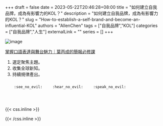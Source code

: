 +++ 
draft = false
date = 2023-05-22T20:46:28+08:00
title = "如何建立自我品牌，成為有影響力的KOL？"
description = "如何建立自我品牌，成為有影響力的KOL？"
slug = "How-to-establish-a-self-brand-and-become-an-influential-KOL"
authors = "AllenChen"
tags = ["自我品牌","KOL"]
categories = ["自我品牌","人生"]
externalLink = ""
series = []
+++

![image](/images/post/A-rabbit-with-big-blue-eyes-becoming-an-influential-Key-Opinion-Leader-with-Van-Gogh-style.jpeg)

[掌握口語表達與舞台魅力｜葉丙成的簡報必修課](https://reurl.cc/GAZvKA)

1. 選定聚焦主題。
2. 收集全球新知。
3. 持續規律產出。
  
<p><span class="nowrap"><span class="emojify">🙈</span> <code>:see_no_evil:</code></span>  <span class="nowrap"><span class="emojify">🙉</span> <code>:hear_no_evil:</code></span>  <span class="nowrap"><span class="emojify">🙊</span> <code>:speak_no_evil:</code></span></p>
<br>
    

{{< css.inline >}}
<style>
.emojify {
	font-family: Apple Color Emoji, Segoe UI Emoji, NotoColorEmoji, Segoe UI Symbol, Android Emoji, EmojiSymbols;
	font-size: 2rem;
	vertical-align: middle;
}
@media screen and (max-width:650px) {
  .nowrap {
    display: block;
    margin: 25px 0;
  }
}
</style>
{{< /css.inline >}}
